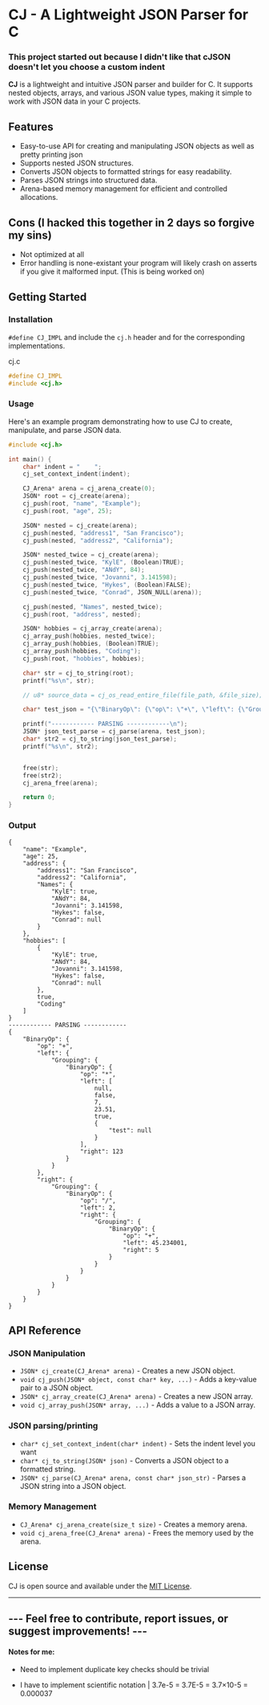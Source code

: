 # CJ - A Lightweight JSON Parser for C

### This project started out because I didn't like that cJSON doesn't let you choose a custom indent

**CJ** is a lightweight and intuitive JSON parser and builder for C. It supports nested objects, arrays, and various JSON value types, making it simple to work with JSON data in your C projects.

## Features
- Easy-to-use API for creating and manipulating JSON objects as well as pretty printing json
- Supports nested JSON structures.
- Converts JSON objects to formatted strings for easy readability.
- Parses JSON strings into structured data.
- Arena-based memory management for efficient and controlled allocations.

## Cons (I hacked this together in 2 days so forgive my sins)
- Not optimized at all
- Error handling is none-existant your program will likely crash on asserts if you give it malformed input. (This is being worked on)

## Getting Started

### Installation
`#define CJ_IMPL` and include the `cj.h` header and for the corresponding implementations.

cj.c
```c
#define CJ_IMPL
#include <cj.h>
```

### Usage
Here's an example program demonstrating how to use CJ to create, manipulate, and parse JSON data.

```c
#include <cj.h>

int main() {
    char* indent = "    ";
    cj_set_context_indent(indent);

    CJ_Arena* arena = cj_arena_create(0);
    JSON* root = cj_create(arena);
    cj_push(root, "name", "Example");
    cj_push(root, "age", 25);

    JSON* nested = cj_create(arena);
    cj_push(nested, "address1", "San Francisco");
    cj_push(nested, "address2", "California");

    JSON* nested_twice = cj_create(arena);
    cj_push(nested_twice, "KylE", (Boolean)TRUE);
    cj_push(nested_twice, "ANdY", 84);
    cj_push(nested_twice, "Jovanni", 3.141598);
    cj_push(nested_twice, "Hykes", (Boolean)FALSE);
    cj_push(nested_twice, "Conrad", JSON_NULL(arena));

    cj_push(nested, "Names", nested_twice);
    cj_push(root, "address", nested);

    JSON* hobbies = cj_array_create(arena);
    cj_array_push(hobbies, nested_twice);
    cj_array_push(hobbies, (Boolean)TRUE);
    cj_array_push(hobbies, "Coding");
    cj_push(root, "hobbies", hobbies);

    char* str = cj_to_string(root);
    printf("%s\n", str);

    // u8* source_data = cj_os_read_entire_file(file_path, &file_size);

    char* test_json = "{\"BinaryOp\": {\"op\": \"+\", \"left\": {\"Grouping\": {\"BinaryOp\": {\"op\": \"*\", \"left\": [null, false, 7, 23.51, true, { \"test\": \"should_be\" }], \"right\": 123}}}, \"right\": {\"Grouping\": {\"BinaryOp\": {\"op\": \"/\", \"left\": 2, \"right\": {\"Grouping\": {\"BinaryOp\": {\"op\": \"+\", \"left\": 45.234001, \"right\": 5}}}}}}}}";

    printf("------------ PARSING ------------\n");
    JSON* json_test_parse = cj_parse(arena, test_json);
    char* str2 = cj_to_string(json_test_parse);
    printf("%s\n", str2);


    free(str);
    free(str2);
    cj_arena_free(arena);

    return 0;
}
```

### Output

```
{
    "name": "Example",
    "age": 25,
    "address": {
        "address1": "San Francisco",
        "address2": "California",
        "Names": {
            "KylE": true,
            "ANdY": 84,
            "Jovanni": 3.141598,
            "Hykes": false,
            "Conrad": null
        }
    },
    "hobbies": [
        {
            "KylE": true,
            "ANdY": 84,
            "Jovanni": 3.141598,
            "Hykes": false,
            "Conrad": null
        },
        true,
        "Coding"
    ]
}
------------ PARSING ------------
{
    "BinaryOp": {
        "op": "+",
        "left": {
            "Grouping": {
                "BinaryOp": {
                    "op": "*",
                    "left": [
                        null,
                        false,
                        7,
                        23.51,
                        true,
                        {
                            "test": null
                        }
                    ],
                    "right": 123
                }
            }
        },
        "right": {
            "Grouping": {
                "BinaryOp": {
                    "op": "/",
                    "left": 2,
                    "right": {
                        "Grouping": {
                            "BinaryOp": {
                                "op": "+",
                                "left": 45.234001,
                                "right": 5
                            }
                        }
                    }
                }
            }
        }
    }
}
```

## API Reference

### JSON Manipulation
- `JSON* cj_create(CJ_Arena* arena)` - Creates a new JSON object.
- `void cj_push(JSON* object, const char* key, ...)` - Adds a key-value pair to a JSON object.
- `JSON* cj_array_create(CJ_Arena* arena)` - Creates a new JSON array.
- `void cj_array_push(JSON* array, ...)` - Adds a value to a JSON array.

### JSON parsing/printing
- `char* cj_set_context_indent(char* indent)` - Sets the indent level you want
- `char* cj_to_string(JSON* json)` - Converts a JSON object to a formatted string.
- `JSON* cj_parse(CJ_Arena* arena, const char* json_str)` - Parses a JSON string into a JSON object.

### Memory Management
- `CJ_Arena* cj_arena_create(size_t size)` - Creates a memory arena.
- `void cj_arena_free(CJ_Arena* arena)` - Frees the memory used by the arena.

## License
CJ is open source and available under the [MIT License](LICENSE).

---

## --- Feel free to contribute, report issues, or suggest improvements! ---

#### Notes for me:
- Need to implement duplicate key checks should be trivial

- I have to implement scientific notation | 3.7e-5 = 3.7E-5 = 3.7×10-5 = 0.000037